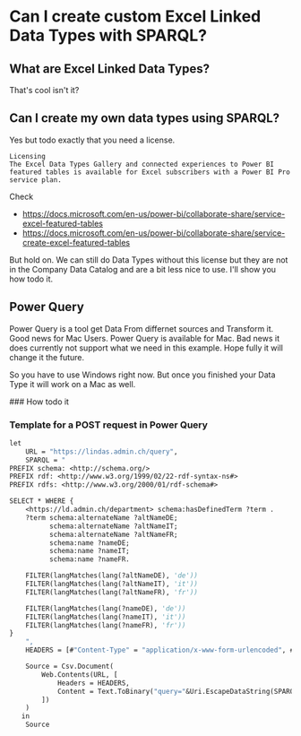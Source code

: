 # Can I create custom Excel Linked Data Types with SPARQL?

## What are Excel Linked Data Types?

That's cool isn't it?

## Can I create my own data types using SPARQL?

Yes but todo exactly that you need a license.

```
Licensing
The Excel Data Types Gallery and connected experiences to Power BI featured tables is available for Excel subscribers with a Power BI Pro service plan.
```

Check

- https://docs.microsoft.com/en-us/power-bi/collaborate-share/service-excel-featured-tables
- https://docs.microsoft.com/en-us/power-bi/collaborate-share/service-create-excel-featured-tables

But hold on. We can still do Data Types without this license but they are not in the Company Data Catalog and are a bit less nice to use. I'll show you how todo it.

## Power Query

Power Query is a tool get Data From differnet sources and Transform it. Good news for Mac Users. Power Query is available for Mac. Bad news it does currently not support what we need in this example. Hope fully it will change it the future.

So you have to use Windows right now. But once you finished your Data Type it will work on a Mac as well.

### How todo it

### Template for a POST request in Power Query

```vb
let
    URL = "https://lindas.admin.ch/query",
    SPARQL = "
PREFIX schema: <http://schema.org/>
PREFIX rdf: <http://www.w3.org/1999/02/22-rdf-syntax-ns#>
PREFIX rdfs: <http://www.w3.org/2000/01/rdf-schema#>

SELECT * WHERE {
	<https://ld.admin.ch/department> schema:hasDefinedTerm ?term .
  	?term schema:alternateName ?altNameDE;
  		  schema:alternateName ?altNameIT;
  		  schema:alternateName ?altNameFR;
      	  schema:name ?nameDE;
  		  schema:name ?nameIT;
  		  schema:name ?nameFR.

    FILTER(langMatches(lang(?altNameDE), 'de'))
    FILTER(langMatches(lang(?altNameIT), 'it'))
    FILTER(langMatches(lang(?altNameFR), 'fr'))

    FILTER(langMatches(lang(?nameDE), 'de'))
    FILTER(langMatches(lang(?nameIT), 'it'))
    FILTER(langMatches(lang(?nameFR), 'fr'))
}
    ",
    HEADERS = [#"Content-Type" = "application/x-www-form-urlencoded", #"Accept" = "text/csv"],

    Source = Csv.Document(
        Web.Contents(URL, [
            Headers = HEADERS,
            Content = Text.ToBinary("query="&Uri.EscapeDataString(SPARQL))
        ])
    )
   in
    Source
```
